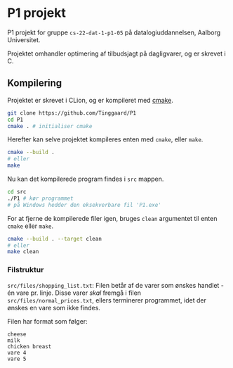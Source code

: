 # P1 projekt

P1 projekt for gruppe `cs-22-dat-1-p1-05` på datalogiuddannelsen, Aalborg Universitet.

Projektet omhandler optimering af tilbudsjagt på dagligvarer, og er skrevet i C.


## Kompilering

Projektet er skrevet i CLion, og er kompileret med [cmake](https://cmake.org/install/).

```bash
git clone https://github.com/Tinggaard/P1
cd P1
cmake . # initialiser cmake
```

Herefter kan selve projektet kompileres enten med `cmake`, eller `make`.

```bash
cmake --build .
# eller
make
```

Nu kan det kompilerede program findes i `src` mappen.

```bash
cd src
./P1 # kør programmet
# på Windows hedder den eksekverbare fil 'P1.exe'
```

For at fjerne de kompilerede filer igen, bruges `clean` argumentet til enten `cmake` eller `make`.

```bash
cmake --build . --target clean
# eller
make clean
```


### Filstruktur

`src/files/shopping_list.txt`: Filen betår af de varer som ønskes handlet - én vare pr. linje.
Disse varer *skal* fremgå i filen `src/files/normal_prices.txt`, ellers terminerer programmet, idet der ønskes en vare som ikke findes.

Filen har format som følger:
```
cheese
milk
chicken breast
vare 4
vare 5
```
